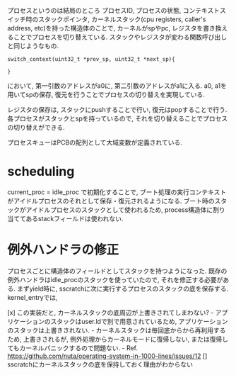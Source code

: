 プロセスというのは結局のところ
プロセスID, プロセスの状態, コンテキストスイッチ時のスタックポインタ, カーネルスタック(cpu registers, caller's address, etc)を持った構造体のことで, カーネルがspやpc, レジスタを書き換えることでプロセスを切り替えている.
スタックやレジスタが変わる関数呼び出しと同じようなもの.
```
switch_context(uint32_t *prev_sp, uint32_t *next_sp){

}
```
において, 第一引数のアドレスがa0に, 第二引数のアドレスがa1に入る.
a0, a1を用いてspの保存, 復元を行うことでプロセスの切り替えを実現している.

レジスタの保存は, スタックにpushすることで行い, 復元はpopすることで行う.
各プロセスがスタックとspを持っているので, それを切り替えることでプロセスの切り替えができる.

プロセスキューはPCBの配列として大域変数が定義されている.

# scheduling
current_proc = idle_proc
で初期化することで, ブート処理の実行コンテキストがアイドルプロセスのそれとして保存・復元されるようになる.
ブート時のスタックがアイドルプロセスのスタックとして使われるため, process構造体に割り当ててあるstackフィールドは使われない.


# 例外ハンドラの修正
プロセスごとに構造体のフィールドとしてスタックを持つようになった.
既存の例外ハンドラはidle_procのスタックを使っていたので, それを修正する必要がある.
まずyield時に, sscratchに次に実行するプロセスのスタックの底を保存する.
kernel_entryでは,

[x] この実装だと, カーネルスタックの底周辺が上書きされてしまわない?
    - アプリケーションのスタックはuser.ldで別で用意されているため, アプリケーションのスタックは上書きされない.
    - カーネルスタックは毎回底からから再利用するため, 上書きされるが, 例外処理からカーネルモードに復帰しない, または復帰してもカーネルパニックするので問題ない.
    - Ref. https://github.com/nuta/operating-system-in-1000-lines/issues/12
[] sscratchにカーネルスタックの底を保持しておく理由がわからない
